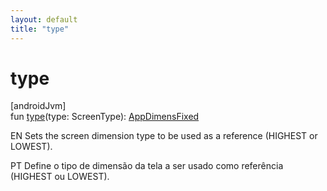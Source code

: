 ```yaml
---
layout: default
title: "type"
---
```


# type

[androidJvm]\
fun [type](type.md)(type: ScreenType): [AppDimensFixed](index.md)

EN Sets the screen dimension type to be used as a reference (HIGHEST or LOWEST).

PT Define o tipo de dimensão da tela a ser usado como referência (HIGHEST ou LOWEST).
